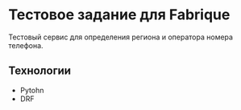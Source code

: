 # Тестовое задание для Fabrique
Тестовый сервис для определения региона и оператора номера телефона.

## Технологии
- Pytohn
- DRF
